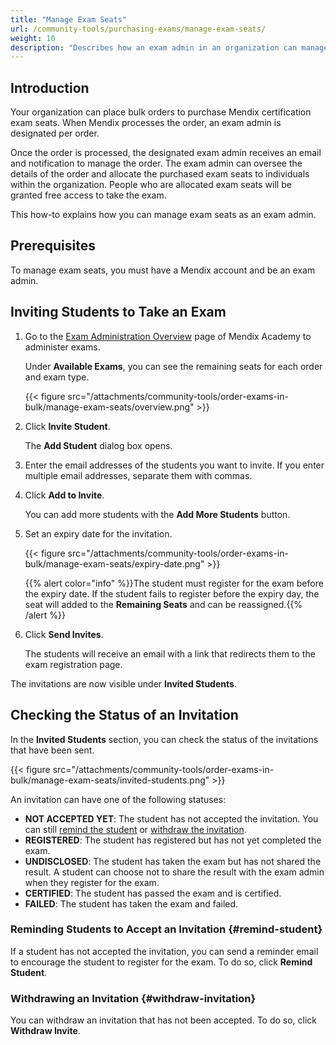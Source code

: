 ```yaml
---
title: "Manage Exam Seats"
url: /community-tools/purchasing-exams/manage-exam-seats/
weight: 10
description: "Describes how an exam admin in an organization can manage exam seats."
---
```


## Introduction

Your  organization can place bulk orders to purchase Mendix certification exam seats. When Mendix processes the order, an exam admin is designated per order. 

Once the order is processed, the designated exam admin receives an email and notification to manage the order. The exam admin can oversee the details of the order and allocate the purchased exam seats to individuals within the organization. People who are allocated exam seats will be granted free access to take the exam.

This how-to explains how you can manage exam seats as an exam admin.

## Prerequisites

To manage exam seats, you must have a Mendix account and be an exam admin.

## Inviting Students to Take an Exam

1. Go to the [Exam Administration Overview](https://academy.mendix.com/link/examadmin) page of Mendix Academy to administer exams.

    Under **Available Exams**, you can see the remaining seats for each order and exam type.

    {{< figure src="/attachments/community-tools/order-exams-in-bulk/manage-exam-seats/overview.png" >}}

2. Click **Invite Student**.

    The **Add Student** dialog box opens.

3. Enter the email addresses of the students you want to invite. If you enter multiple email addresses, separate them with commas.

4. Click **Add to Invite**.

    You can add more students with the **Add More Students** button.

5. Set an expiry date for the invitation. 

   {{< figure src="/attachments/community-tools/order-exams-in-bulk/manage-exam-seats/expiry-date.png" >}}

   {{% alert color="info" %}}The student must register for the exam before the expiry date. If the student fails to register before the expiry day, the seat will added to the **Remaining Seats** and can be reassigned.{{% /alert %}}

6. Click **Send Invites**.

    The students will receive an email with a link that redirects them to the exam registration page.

The invitations are now visible under **Invited Students**.

## Checking the Status of an Invitation

In the **Invited Students** section, you can check the status of the invitations that have been sent.

{{< figure src="/attachments/community-tools/order-exams-in-bulk/manage-exam-seats/invited-students.png" >}}

An invitation can have one of the following statuses:

- **NOT ACCEPTED YET**: The student has not accepted the invitation. You can still [remind the student](#remind-student) or [withdraw the invitation](#withdraw-invitation).
- **REGISTERED**: The student has registered but has not yet completed the exam.
- **UNDISCLOSED**: The student has taken the exam but has not shared the result. A student can choose not to share the result with the exam admin when they register for the exam.
- **CERTIFIED**: The student has passed the exam and is certified.
- **FAILED**: The student has taken the exam and failed. 

### Reminding Students to Accept an Invitation {#remind-student}

If a student has not accepted the invitation, you can send a reminder email to encourage the student to register for the exam. To do so, click **Remind Student**.

### Withdrawing an Invitation {#withdraw-invitation}

You can withdraw an invitation that has not been accepted. To do so, click **Withdraw Invite**.
